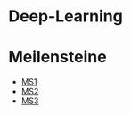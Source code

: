 # Deep-Learning


# Meilensteine

- [MS1](documentation/MS1.md)
- [MS2](documentation/MS2.md)
- [MS3](documentation/MS3.md)

